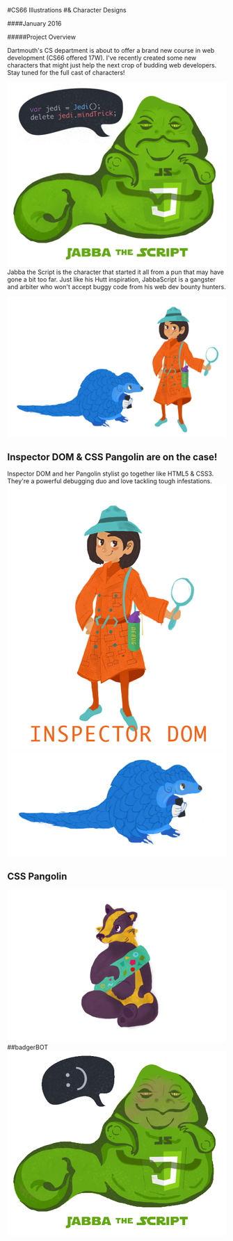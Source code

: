 #CS66 Illustrations
#& Character Designs

####January 2016

#####Project Overview

Dartmouth's CS department is about to offer a brand new course in web development (CS66 offered 17W). I've recently created some new characters that might just help the next crop of budding web developers. Stay tuned for the full cast of characters!

![jabbascript jabba the script](/img/jabba_with_text.png "Jabba the Script JabbaScript")
Jabba the Script is the character that started it all from a pun that may have gone a bit too far. Just like his Hutt inspiration, JabbaScript is a gangster and arbiter who won't accept buggy code from his web dev bounty hunters.

![HTML CSS Web Inspector DOM Document Object Model](/img/dynamicduo.png "Web Inspector DOM and CSS Pangolin character sketches")
## Inspector DOM & CSS Pangolin are on the case!

Inspector DOM and her Pangolin stylist go together like HTML5 & CSS3. They're a powerful debugging duo and love tackling tough infestations.
![Inspector DOM HTML 5](/img/inspectorDOM.png "Inspector Document Object Model DOM")
![Pangolin CSS](/img/pangolongtail.png "Pangolin CSS CSS3")
## CSS Pangolin
![Badger Badge Slack Bot](/img/sittingbadger.png "badgerBOT slackbot slack")
##badgerBOT
![jabbascript jabba the script](/img/jabbascript.gif)
